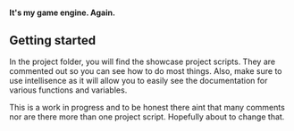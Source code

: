 #### It's my game engine. Again.


## Getting started
In the project folder, you will find the showcase project scripts. They are commented out so you can see how to do most things. Also, make sure to use intellisence as it will allow you to easily see the documentation for various functions and variables.

This is a work in progress and to be honest there aint that many comments nor are there more than one project script. Hopefully about to change that.